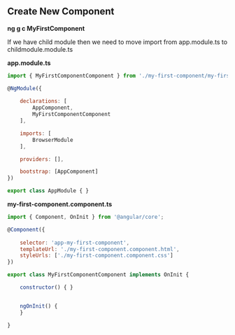 ## Create New Component

**ng g c MyFirstComponent**

If we have child module then we need to move import from app.module.ts to childmodule.module.ts

**app.module.ts**

```javascript
import { MyFirstComponentComponent } from './my-first-component/my-first-component.component';

@NgModule({
	
	declarations: [
		AppComponent,
		MyFirstComponentComponent
	],

	imports: [
		BrowserModule
	],

	providers: [],

	bootstrap: [AppComponent]
})

export class AppModule { }
```

**my-first-component.component.ts**

```javascript
import { Component, OnInit } from '@angular/core';

@Component({
	
	selector: 'app-my-first-component',
	templateUrl: './my-first-component.component.html',
	styleUrls: ['./my-first-component.component.css']
})

export class MyFirstComponentComponent implements OnInit {

	constructor() { }


	ngOnInit() {
	}

}
```
